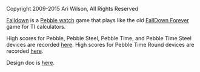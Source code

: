 Copyright 2009-2015 Ari Wilson, All Rights Reserved

[Falldown](https://apps.getpebble.com/applications/52b5584420fef47f82000011) is a [Pebble watch](http://getpebble.com/) game that plays like the old [FallDown Forever](http://www.ticalc.org/pub/86/asm/games/fd2.zip) game for TI calculators.

High scores for Pebble, Pebble Steel, Pebble Time, and Pebble Time Steel devices are recorded [here](pebblescores.appspot.com/list?game=Falldown2). High scores for Pebble Time Round devices are recorded [here](pebblescores.appspot.com/list?game=Falldown3).

Design doc is [here](https://docs.google.com/document/d/1uZACM0iK8iEmIFaH3TRUqjV0uv8db0FIMSABnrRdYyw/edit).
